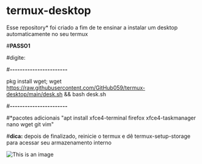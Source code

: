 # termux-desktop
Esse repository* foi criado a fim de te ensinar a instalar um desktop automaticamente no seu termux




#**PASSO1**

#digite:

#**-----------------------**



pkg install wget; wget https://raw.githubusercontent.com/GitHub059/termux-desktop/main/desk.sh && bash desk.sh



#**-----------------------**


#*pacotes adicionais "apt install xfce4-terminal firefox xfce4-taskmanager nano wget git vim"
  
  
#**dica:** depois de finalizado, reinicie o termux e dê termux-setup-storage para acessar seu armazenamento interno





![This is an image](https://github.com/GitHub059/termux-desktop/imagem1.jpg)
